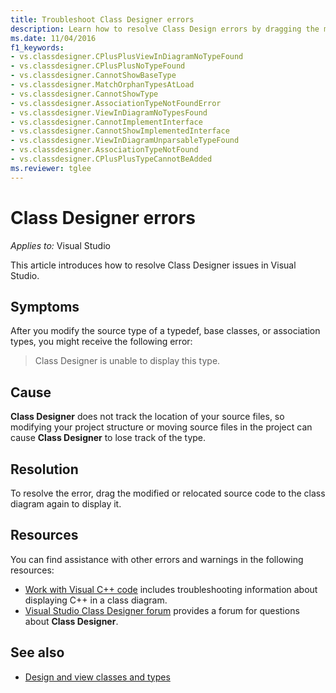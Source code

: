 ```yaml
---
title: Troubleshoot Class Designer errors
description: Learn how to resolve Class Design errors by dragging the modified or relocated source code to the class diagram again to display it.
ms.date: 11/04/2016
f1_keywords:
- vs.classdesigner.CPlusPlusViewInDiagramNoTypeFound
- vs.classdesigner.CPlusPlusNoTypeFound
- vs.classdesigner.CannotShowBaseType
- vs.classdesigner.MatchOrphanTypesAtLoad
- vs.classdesigner.CannotShowType
- vs.classdesigner.AssociationTypeNotFoundError
- vs.classdesigner.ViewInDiagramNoTypesFound
- vs.classdesigner.CannotImplementInterface
- vs.classdesigner.CannotShowImplementedInterface
- vs.classdesigner.ViewInDiagramUnparsableTypeFound
- vs.classdesigner.AssociationTypeNotFound
- vs.classdesigner.CPlusPlusTypeCannotBeAdded
ms.reviewer: tglee
---
```

# Class Designer errors

_Applies to:_&nbsp;Visual Studio

This article introduces how to resolve Class Designer issues in Visual Studio.

## Symptoms

After you modify the source type of a typedef, base classes, or association types, you might receive the following error:

> Class Designer is unable to display this type.

## Cause

**Class Designer** does not track the location of your source files, so modifying your project structure or moving source files in the project can cause **Class Designer** to lose track of the type.

## Resolution

To resolve the error, drag the modified or relocated source code to the class diagram again to display it.

## Resources

You can find assistance with other errors and warnings in the following resources:

- [Work with Visual C++ code](/visualstudio/ide/class-designer/working-with-visual-cpp-code) includes troubleshooting information about displaying C++ in a class diagram.
- [Visual Studio Class Designer forum](https://social.msdn.microsoft.com/Forums/en-US/home?forum=vsclassdesigner) provides a forum for questions about **Class Designer**.

## See also

- [Design and view classes and types](/visualstudio/ide/class-designer/designing-and-viewing-classes-and-types)

